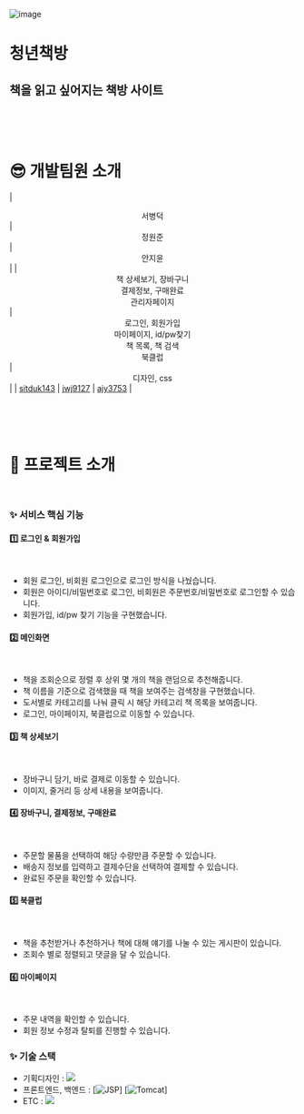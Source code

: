 ![image](https://github.com/user-attachments/assets/f4bbaa2b-80c9-4d0a-99ab-fc390092527a)




# 청년책방<br>
## 책을 읽고 싶어지는 책방 사이트

<br><br><br>
# 😎 개발팀원 소개 
| <center> 서병덕  </center> | <center> 정원준 </center> | <center>안지윤</center> |
| <center>책 상세보기, 장바구니<br> 결제정보, 구매완료<br> 관리자페이지 </center> | <center>로그인, 회원가입<br> 마이페이지, id/pw찾기<br> 책 목록, 책 검색<br> 북클럽 </center> | <center> 디자인, css </center> |
| [sitduk143](https://github.com/sitduk143)  | [jwj9127](https://github.com/jwj9127) |  [ajy3753](https://github.com/ajy3753) |

<br><br><br>
# 📙 프로젝트 소개<br><br>

### ✨ 서비스 핵심 기능<br>

#### 1️⃣ 로그인 & 회원가입
<br> 

  - 회원 로그인, 비회원 로그인으로 로그인 방식을 나눴습니다.
  - 회원은 아이디/비밀번호로 로그인, 비회원은 주문번호/비밀번호로 로그인할 수 있습니다.
  - 회원가입, id/pw 찾기 기능을 구현했습니다.

#### 2️⃣ 메인화면
<br> 

  - 책을 조회순으로 정렬 후 상위 몇 개의 책을 랜덤으로 추천해줍니다.
  - 책 이름을 기준으로 검색했을 때 책을 보여주는 검색창을 구현했습니다.
  - 도서별로 카테고리를 나눠 클릭 시 해당 카테고리 책 목록을 보여줍니다.
  - 로그인, 마이페이지, 북클럽으로 이동할 수 있습니다.

#### 3️⃣ 책 상세보기
<br> 

  - 장바구니 담기, 바로 결제로 이동할 수 있습니다.
  - 이미지, 줄거리 등 상세 내용을 보여줍니다.

#### 4️⃣ 장바구니, 결제정보, 구매완료
<br>

  - 주문할 물품을 선택하여 해당 수량만큼 주문할 수 있습니다.
  - 배송지 정보를 입력하고 결제수단을 선택하여 결제할 수 있습니다.
  - 완료된 주문을 확인할 수 있습니다.

#### 5️⃣ 북클럽
<br>

  - 책을 추천받거나 추천하거나 책에 대해 얘기를 나눌 수 있는 게시판이 있습니다.
  - 조회수 별로 정렬되고 댓글을 달 수 있습니다.


#### 6️⃣ 마이페이지
<br>

  - 주문 내역을 확인할 수 있습니다.
  - 회원 정보 수정과 탈퇴를 진행할 수 있습니다.

### ✨ 기술 스택<br>

- 기획디자인 : <img src="https://img.shields.io/badge/figma-F24E1E?style=for-the-badge&logo=figma&logoColor=white">
- 프론트엔드, 백엔드 : [![JSP](https://img.shields.io/badge/JSP-2.3-blue)] [![Tomcat](https://img.shields.io/badge/Tomcat-9.0-yellow)]
- ETC : <img src="https://img.shields.io/badge/github-181717?style=for-the-badge&logo=github&logoColor=white">
